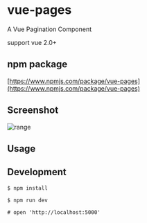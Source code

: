 # vue-pages

A Vue Pagination Component

support vue 2.0+


## npm package
[https://www.npmjs.com/package/vue-pages](https://www.npmjs.com/package/vue-pages)

## Screenshot
![range]()

## Usage


## Development

```shell
$ npm install

$ npm run dev

# open 'http://localhost:5000'
```